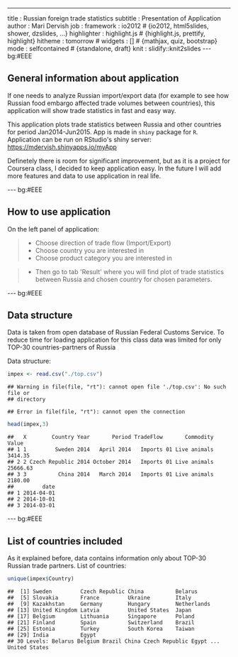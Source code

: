 ---
title       : Russian foreign trade statistics
subtitle    : Presentation of Application
author      : Mari Dervish
job         : 
framework   : io2012        # {io2012, html5slides, shower, dzslides, ...}
highlighter : highlight.js  # {highlight.js, prettify, highlight}
hitheme     : tomorrow      # 
widgets     : []            # {mathjax, quiz, bootstrap}
mode        : selfcontained # {standalone, draft}
knit        : slidify::knit2slides
--- bg:#EEE

## General information about application

If one needs to analyze Russian import/export data (for example to see how Russian food embargo affected trade volumes between countries), this application will show trade statistics in fast and easy way.

This application plots trade statistics between Russia and other countries for period Jan2014-Jun2015.
App is made in `shiny` package for `R`.
Application can be run on RStudio's shiny server: https://mdervish.shinyapps.io/myApp

Definetely there is room for significant improvement, but as it is a project for Coursera class, I decided to keep application easy. In the future I will add more features and data to use application in real life.

--- bg:#EEE

## How to use application

On the left panel of application:

> - Choose direction of trade flow (Import/Export)
> - Choose country you are interested in
> - Choose product category you are interested in

> - Then go to tab 'Result' where you will find plot of trade statistics between Russia and chosen country for chosen parameters.

--- bg:#EEE

## Data structure

Data is taken from open database of Russian Federal Customs Service.
To reduce time for loading application for this class data was limited for only TOP-30 countries-partners of Russia

Data structure:

```r
impex <- read.csv("./top.csv")
```

```
## Warning in file(file, "rt"): cannot open file './top.csv': No such file or
## directory
```

```
## Error in file(file, "rt"): cannot open the connection
```

```r
head(impex,3)
```

```
##   X        Country Year       Period TradeFlow       Commodity    Value
## 1 1         Sweden 2014   April 2014   Imports 01 Live animals  3414.35
## 2 2 Czech Republic 2014 October 2014   Imports 01 Live animals 25666.63
## 3 3          China 2014   March 2014   Imports 01 Live animals  2180.00
##         date
## 1 2014-04-01
## 2 2014-10-01
## 3 2014-03-01
```

--- bg:#EEE

## List of countries included

As it explained before, data contains information only about TOP-30 Russian trade partners.
List of countries:

```r
unique(impex$Country)
```

```
##  [1] Sweden         Czech Republic China          Belarus       
##  [5] Slovakia       France         Ukraine        Italy         
##  [9] Kazakhstan     Germany        Hungary        Netherlands   
## [13] United Kingdom Latvia         United States  Japan         
## [17] Belgium        Lithuania      Singapore      Poland        
## [21] Finland        Spain          Switzerland    Brazil        
## [25] Estonia        Turkey         South Korea    Taiwan        
## [29] India          Egypt         
## 30 Levels: Belarus Belgium Brazil China Czech Republic Egypt ... United States
```
